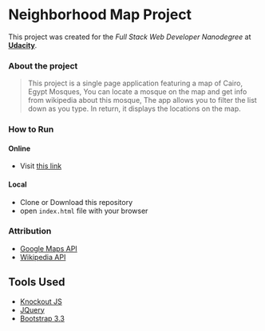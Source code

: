 # Neighborhood Map Project
This project was created for the *Full Stack Web Developer Nanodegree* at [**Udacity**](https://www.udacity.com/degrees/full-stack-web-developer-nanodegree--nd004).

### About the project
> This project is a single page application featuring a map of Cairo, Egypt Mosques, You can locate a mosque on the map and get info from wikipedia about this mosque, The app allows you to filter the list down as you type. In return, it displays the locations on the map.

### How to Run
#### Online 
* Visit [this link](https://alimahmoud7.github.io/neighborhood-map-fsnd/)

#### Local
* Clone or Download this repository
* open `index.html` file with your browser

### Attribution
* [Google Maps API](https://developers.google.com/maps/)
* [Wikipedia API](https://www.mediawiki.org/wiki/API:Main_page)

## Tools Used
* [Knockout JS](http://knockoutjs.com/)
* [JQuery](https://jquery.com/)
* [Bootstrap 3.3](https://getbootstrap.com/docs/3.3/)